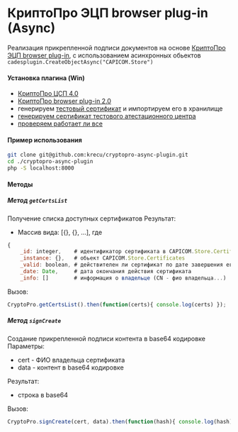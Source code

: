 КриптоПро ЭЦП browser plug-in (Async)
========================
Реализация прикрепленной подписи документов на основе [КриптоПро ЭЦП browser plug-in](https://www.cryptopro.ru/products/cades/plugin), с использованием асинхронных обьектов `cadesplugin.CreateObjectAsync("CAPICOM.Store")`

#### Установка плагина (Win)
- [КриптоПро ЦСП 4.0](https://www.cryptopro.ru/products/csp/downloads)
- [КриптоПро browser plug-in 2.0](https://www.cryptopro.ru/products/cades/plugin/get_2_0)
- генерируем [тестовый сертификат](https://www.cryptopro.ru/certsrv/certrqma.asp) и импортируем его в хранилище
- [генерируем сертификат тестового атестационного центра](http://www.cryptopro.ru/certsrv/certnew.cer?ReqID=CACert&Renewal=0&Enc=bin)
- [проверяем работает ли все](https://www.cryptopro.ru/sites/default/files/products/cades/demopage/simple.html)

#### Пример использования
```bash
git clone git@github.com:krecu/cryptopro-async-plugin.git
cd ./cryptopro-async-plugin
php -S localhost:8000
```
#### Методы
##### Метод `getCertsList`
Получение списка доступных сертификатов
Результат:
* Массив вида: [{}, {}, ...], где
```javascript
{
    _id: integer,    # идентификатор сертификата в CAPICOM.Store.Certificates
    _instance: {},   # обьект CAPICOM.Store.Certificates
    _valid: boolean, # действителен ли сертификат по дате завершения его действия
    _date: Date,     # дата окончания действия сертификата
    _info: []        # информация о владельце (CN - фио владельца...)
```

Вызов:
```javascript
CryptoPro.getCertsList().then(function(certs){ console.log(certs) });
```

##### Метод `signCreate`
Создание прикрепленной подписи контента в base64 кодировке
Параметры:
* cert - ФИО владельца сертификата
* data - контент в base64 кодировке

Результат:
* строка в base64

Вызов:
```javascript
CryptoPro.signCreate(cert, data).then(function(hash){ console.log(hash) });;
```